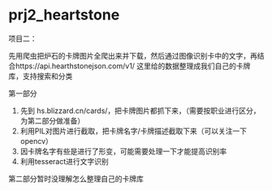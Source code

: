 # prj2_heartstone
项目二： 

先用爬虫把炉石的卡牌图片全爬出来并下载，然后通过图像识别卡中的文字，再结合https://api.hearthstonejson.com/v1/ 这里给的数据整理成我们自己的卡牌库，支持搜索和分类 

第一部分 
1. 先到 hs.blizzard.cn/cards/，把卡牌图片都抓下来，（需要按职业进行区分，为第二部分做准备） 
2. 利用PIL对图片进行截取，把卡牌名字/卡牌描述截取下来（可以关注一下opencv） 
3. 因卡牌名字有些是进行了形变，可能需要处理一下才能提高识别率 
4. 利用tesseract进行文字识别  

第二部分暂时没理解怎么整理自己的卡牌库
